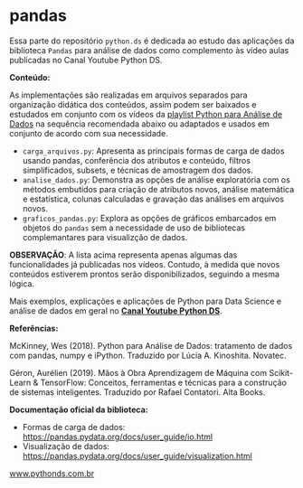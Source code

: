 # pandas
Essa parte do repositório `python.ds` é dedicada ao estudo das aplicações da biblioteca `Pandas` para análise de dados como complemento às vídeo aulas
publicadas no Canal Youtube Python DS.

**Conteúdo:**

As implementações são realizadas em arquivos separados para organização didática dos conteúdos, assim podem ser baixados e estudados em conjunto com os vídeos da
[playlist Python para Análise de Dados](https://youtube.com/playlist?list=PL0XxTDj23A1GSZuDOn5w3gunJKOhV267t) na sequência recomendada abaixo ou adaptados e usados em conjunto de acordo com sua necessidade.

* `carga_arquivos.py`: Apresenta as principais formas de carga de dados usando pandas, conferência dos atributos e conteúdo, filtros simplificados, subsets, e técnicas de amostragem dos dados.
* `analise_dados.py`: Demonstra as opções de análise exploratória com os métodos embutidos para criação de atributos novos, análise matemática e estatística, colunas calculadas e gravação das análises em arquivos novos.
* `graficos_pandas.py`: Explora as opções de gráficos embarcados em objetos do `pandas` sem a necessidade de uso de bibliotecas complemantares para visualizção de dados.


**OBSERVAÇÃO**: A lista acima representa apenas algumas das funcionalidades já publicadas nos vídeos. Contudo, à medida que novos conteúdos estiverem prontos serão disponibilizados, seguindo a mesma lógica.

Mais exemplos, explicações e aplicações de Python para Data Science e análise de dados em geral no [**Canal Youtube Python DS**]( https://www.youtube.com/channel/UCdpQJDGrM3Xj58ZFF-2UNBA?view_as=subscriber).

**Referências:**

McKinney, Wes (2018). Python para Análise de Dados: tratamento de dados com pandas, numpy e iPython. Traduzido por Lúcia A. Kinoshita. Novatec.

Géron, Aurélien (2019). Mãos à Obra Aprendizagem de Máquina com Scikit-Learn & TensorFlow: Conceitos, ferramentas e técnicas para a construção de sistemas inteligentes. Traduzido por Rafael Contatori. Alta Books.

**Documentação oficial da biblioteca:**

* Formas de carga de dados: https://pandas.pydata.org/docs/user_guide/io.html
* Visualização de dados: https://pandas.pydata.org/docs/user_guide/visualization.html

www.pythonds.com.br
